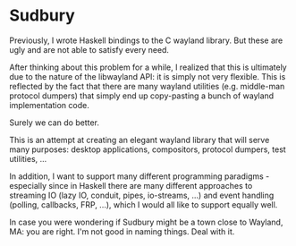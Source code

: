 Sudbury
===
Previously, I wrote Haskell bindings to the C wayland library. But these are ugly and are not able to satisfy every need.

After thinking about this problem for a while, I realized that this is ultimately due to the nature of the libwayland API: it is simply not very flexible. This is reflected by the fact that there are many wayland utilities (e.g. middle-man protocol dumpers) that simply end up copy-pasting a bunch of wayland implementation code.

Surely we can do better.

This is an attempt at creating an elegant wayland library that will serve many purposes: desktop applications, compositors, protocol dumpers, test utilities, ...

In addition, I want to support many different programming paradigms - especially since in Haskell there are many different approaches to streaming IO (lazy IO, conduit, pipes, io-streams, ...) and event handling (polling, callbacks, FRP, ...), which I would all like to support equally well.

In case you were wondering if Sudbury might be a town close to Wayland, MA: you are right. I'm not good in naming things. Deal with it.
